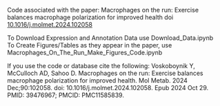 Code associated with the paper: Macrophages on the run: Exercise balances macrophage polarization for improved health
doi [10.1016/j.molmet.2024.102058](10.1016/j.molmet.2024.102058)

To Download Expression and Annotation Data use Download_Data.ipynb  
To Create Figures/Tables as they appear in the paper, use Macrophages_On_The_Run_Make_Figures_Code.ipynb

If you use the code or database cite the following:
Voskoboynik Y, McCulloch AD, Sahoo D. Macrophages on the run: Exercise balances macrophage polarization for improved health. Mol Metab. 2024 Dec;90:102058. doi: 10.1016/j.molmet.2024.102058. Epub 2024 Oct 29. PMID: 39476967; PMCID: PMC11585839.
